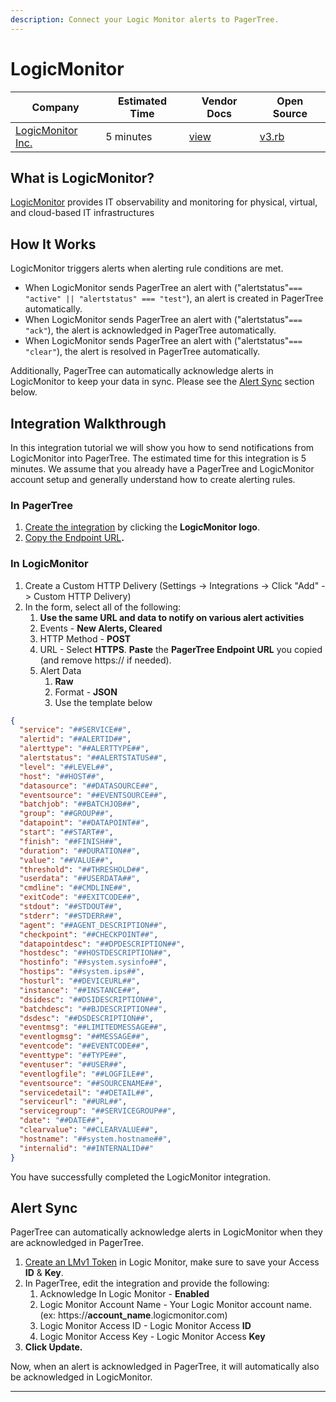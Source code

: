 ```yaml
---
description: Connect your Logic Monitor alerts to PagerTree.
---
```


# LogicMonitor

| Company                                            | Estimated Time | Vendor Docs                                                                           | Open Source                                                                                                                       |
| -------------------------------------------------- | -------------- | ------------------------------------------------------------------------------------- | --------------------------------------------------------------------------------------------------------------------------------- |
| [LogicMonitor Inc.](https://www.logicmonitor.com/) | 5 minutes      | [view](https://www.logicmonitor.com/support/alerts/integrations/custom-http-delivery) | [v3.rb](https://github.com/PagerTree/pager\_tree-integrations/blob/main/app/models/pager\_tree/integrations/logic\_monitor/v3.rb) |

## What is LogicMonitor?

[LogicMonitor](https://www.logicmonitor.com/) provides IT observability and monitoring for physical, virtual, and cloud-based IT infrastructures

## How It Works

LogicMonitor triggers alerts when alerting rule conditions are met.

* When LogicMonitor sends PagerTree an alert with ("alertstatus"`=== "active" || "alertstatus" === "test"`), an alert is created in PagerTree automatically.
* When LogicMonitor sends PagerTree an alert with ("alertstatus"`=== "ack"`), the alert is acknowledged in PagerTree automatically.
* When LogicMonitor sends PagerTree an alert with ("alertstatus"`=== "clear"`), the alert is resolved in PagerTree automatically.

Additionally, PagerTree can automatically acknowledge alerts in LogicMonitor to keep your data in sync. Please see the [Alert Sync](logic-monitor.md#alert-sync) section below.

## Integration Walkthrough

In this integration tutorial we will show you how to send notifications from LogicMonitor into PagerTree. The estimated time for this integration is 5 minutes. We assume that you already have a PagerTree and LogicMonitor account setup and generally understand how to create alerting rules.

### In PagerTree

1. [Create the integration](introduction.md#create-an-integration) by clicking the **LogicMonitor logo**.
2. [Copy the Endpoint URL](introduction.md#copy-the-endpoint-url)**.**

### **In LogicMonitor**

1. Create a Custom HTTP Delivery (Settings -> Integrations -> Click "Add" -> Custom HTTP Delivery)
2. In the form, select all of the following:
   1. **Use the same URL and data to notify on various alert activities**
   2. Events - **New Alerts, Cleared**
   3. HTTP Method - **POST**
   4. URL - Select **HTTPS**. **Paste** the **PagerTree Endpoint URL** you copied (and remove https:// if needed).
   5. Alert Data
      1. **Raw**
      2. Format - **JSON**
      3. Use the template below

```json title="logic_monitor_template.json" showLineNumbers
{
  "service": "##SERVICE##",
  "alertid": "##ALERTID##",
  "alerttype": "##ALERTTYPE##",
  "alertstatus": "##ALERTSTATUS##",
  "level": "##LEVEL##",
  "host": "##HOST##",
  "datasource": "##DATASOURCE##",
  "eventsource": "##EVENTSOURCE##",
  "batchjob": "##BATCHJOB##",
  "group": "##GROUP##",
  "datapoint": "##DATAPOINT##",
  "start": "##START##",
  "finish": "##FINISH##",
  "duration": "##DURATION##",
  "value": "##VALUE##",
  "threshold": "##THRESHOLD##",
  "userdata": "##USERDATA##",
  "cmdline": "##CMDLINE##",
  "exitCode": "##EXITCODE##",
  "stdout": "##STDOUT##",
  "stderr": "##STDERR##",
  "agent": "##AGENT_DESCRIPTION##",
  "checkpoint": "##CHECKPOINT##",
  "datapointdesc": "##DPDESCRIPTION##",
  "hostdesc": "##HOSTDESCRIPTION##",
  "hostinfo": "##system.sysinfo##",
  "hostips": "##system.ips##",
  "hosturl": "##DEVICEURL##",
  "instance": "##INSTANCE##",
  "dsidesc": "##DSIDESCRIPTION##",
  "batchdesc": "##BJDESCRIPTION##",
  "dsdesc": "##DSDESCRIPTION##",
  "eventmsg": "##LIMITEDMESSAGE##",
  "eventlogmsg": "##MESSAGE##",
  "eventcode": "##EVENTCODE##",
  "eventtype": "##TYPE##",
  "eventuser": "##USER##",
  "eventlogfile": "##LOGFILE##",
  "eventsource": "##SOURCENAME##",
  "servicedetail": "##DETAIL##",
  "serviceurl": "##URL##",
  "servicegroup": "##SERVICEGROUP##",
  "date": "##DATE##",
  "clearvalue": "##CLEARVALUE##",
  "hostname": "##system.hostname##",
  "internalid": "##INTERNALID##"
}
```

You have successfully completed the LogicMonitor integration.

## Alert Sync

PagerTree can automatically acknowledge alerts in LogicMonitor when they are acknowledged in PagerTree.

1. [Create an LMv1 Token](https://www.logicmonitor.com/support/settings/users-and-roles/api-tokens#h-creating-lmv1-tokens) in Logic Monitor, make sure to save your Access **ID** & **Key**.
2. In PagerTree, edit the integration and provide the following:
   1. Acknowledge In Logic Monitor - **Enabled**
   2. Logic Monitor Account Name - Your Logic Monitor account name. (ex: https://**account\_name**.logicmonitor.com)
   3. Logic Monitor Access ID - Logic Monitor Access **ID**
   4. Logic Monitor Access Key - Logic Monitor Access **Key**
3. **Click Update.**

Now, when an alert is acknowledged in PagerTree, it will automatically also be acknowledged in LogicMonitor.

***
